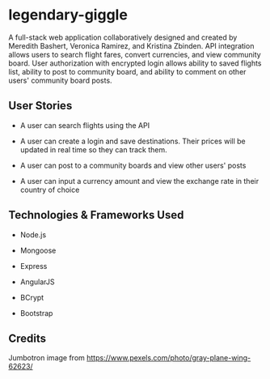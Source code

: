 # legendary-giggle

A full-stack web application collaboratively designed and created by Meredith Bashert, Veronica Ramirez, and Kristina Zbinden. API integration allows users to search flight fares, convert currencies, and view community board. User authorization with encrypted login allows ability to saved flights list, ability to post to community board, and ability to comment on other users' community board posts.

## User Stories

* A user can search flights using the API

* A user can create a login and save destinations. Their prices will be updated in real time so they can track them.

* A user can post to a community boards and view other users' posts

* A user can input a currency amount and view the exchange rate in their country of choice

## Technologies & Frameworks Used

* Node.js

* Mongoose

* Express

* AngularJS

* BCrypt

* Bootstrap

## Credits

Jumbotron image from https://www.pexels.com/photo/gray-plane-wing-62623/
